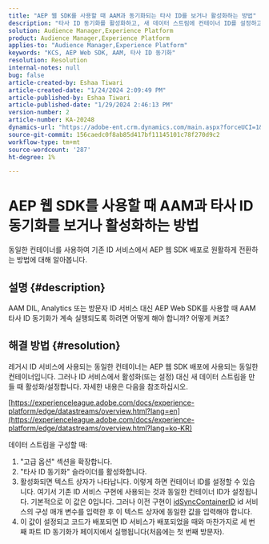 ```yaml
---
title: "AEP 웹 SDK를 사용할 때 AAM과 동기화되는 타사 ID를 보거나 활성화하는 방법"
description: "타사 ID 동기화를 활성화하고, 새 데이터 스트림에 컨테이너 ID를 설정하고, 효과적인 동기화를 위해 코드를 배포하는 방법을 알아봅니다."
solution: Audience Manager,Experience Platform
product: Audience Manager,Experience Platform
applies-to: "Audience Manager,Experience Platform"
keywords: "KCS, AEP Web SDK, AAM, 타사 ID 동기화"
resolution: Resolution
internal-notes: null
bug: false
article-created-by: Eshaa Tiwari
article-created-date: "1/24/2024 2:09:49 PM"
article-published-by: Eshaa Tiwari
article-published-date: "1/29/2024 2:46:13 PM"
version-number: 2
article-number: KA-20248
dynamics-url: "https://adobe-ent.crm.dynamics.com/main.aspx?forceUCI=1&pagetype=entityrecord&etn=knowledgearticle&id=49c7e139-c2ba-ee11-a569-6045bd006268"
source-git-commit: 156caedc0f8ab85d417bf11145101c78f270d9c2
workflow-type: tm+mt
source-wordcount: '287'
ht-degree: 1%

---
```


# AEP 웹 SDK를 사용할 때 AAM과 타사 ID 동기화를 보거나 활성화하는 방법


동일한 컨테이너를 사용하여 기존 ID 서비스에서 AEP 웹 SDK 배포로 원활하게 전환하는 방법에 대해 알아봅니다.

## 설명 {#description}

AAM DIL, Analytics 또는 방문자 ID 서비스 대신 AEP Web SDK를 사용할 때 AAM 타사 ID 동기화가 계속 실행되도록 하려면 어떻게 해야 합니까? 어떻게 켜죠?

## 해결 방법 {#resolution}


레거시 ID 서비스에 사용되는 동일한 컨테이너는 AEP 웹 SDK 배포에 사용되는 동일한 컨테이너입니다. 그러나 ID 서비스에서 활성화(또는 설정) 대신 새 데이터 스트림을 만들 때 활성화/설정합니다. 자세한 내용은 다음을 참조하십시오.

[https://experienceleague.adobe.com/docs/experience-platform/edge/datastreams/overview.html?lang=en](https://experienceleague.adobe.com/docs/experience-platform/edge/datastreams/overview.html?lang=ko-KR)

데이터 스트림을 구성할 때:

1. &quot;고급 옵션&quot; 섹션을 확장합니다.
2. &quot;타사 ID 동기화&quot; 슬라이더를 활성화합니다.
3. 활성화되면 텍스트 상자가 나타납니다. 이렇게 하면 컨테이너 ID를 설정할 수 있습니다. 여기서 기존 ID 서비스 구현에 사용되는 것과 동일한 컨테이너 ID가 설정됩니다. 기본적으로 이 값은 0입니다. 그러나 이전 구현이 [idSyncContainerID](https://experienceleague.adobe.com/docs/id-service/using/id-service-api/configurations/idsyncontainerid.html?lang=en) id 서비스의 구성 매개 변수를 입력한 후 이 텍스트 상자에 동일한 값을 입력해야 합니다.
4. 이 값이 설정되고 코드가 배포되면 ID 서비스가 배포되었을 때와 마찬가지로 세 번째 파트 ID 동기화가 페이지에서 실행됩니다(처음에는 첫 번째 방문자).

